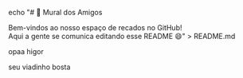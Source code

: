 echo "# 📢 Mural dos Amigos

Bem-vindos ao nosso espaço de recados no GitHub!  
Aqui a gente se comunica editando esse README 😄" > README.md


opaa higor

seu viadinho bosta